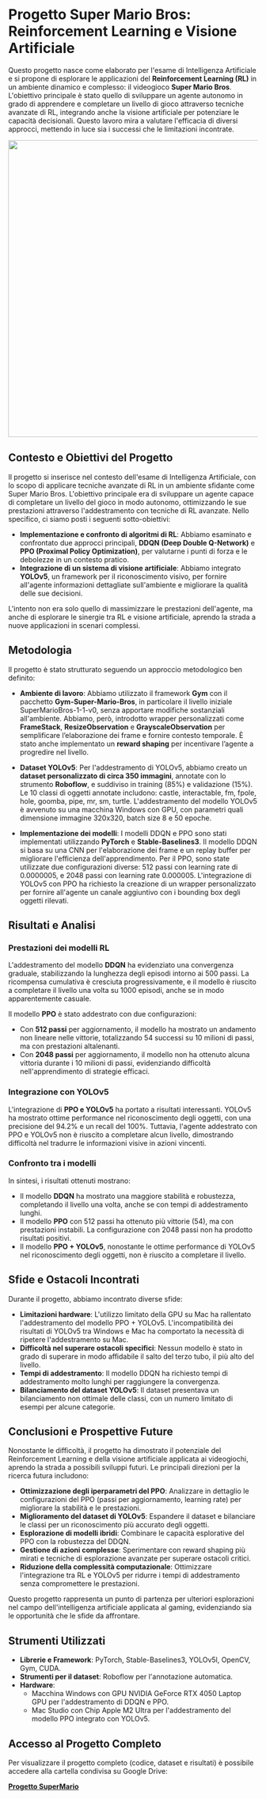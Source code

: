 # Progetto Super Mario Bros: Reinforcement Learning e Visione Artificiale

Questo progetto nasce come elaborato per l'esame di Intelligenza Artificiale e si propone di esplorare le applicazioni del **Reinforcement Learning (RL)** in un ambiente dinamico e complesso: il videogioco **Super Mario Bros**. L'obiettivo principale è stato quello di sviluppare un agente autonomo in grado di apprendere e completare un livello di gioco attraverso tecniche avanzate di RL, integrando anche la visione artificiale per potenziare le capacità decisionali. Questo lavoro mira a valutare l'efficacia di diversi approcci, mettendo in luce sia i successi che le limitazioni incontrate.

<img src="https://media.githubusercontent.com/media/VittorioCiancio/progettoAI24-25--SuperMarioBros/main/Demo_Mario.gif" width="600">

## Contesto e Obiettivi del Progetto

Il progetto si inserisce nel contesto dell'esame di Intelligenza Artificiale, con lo scopo di applicare tecniche avanzate di RL in un ambiente sfidante come Super Mario Bros. L'obiettivo principale era di sviluppare un agente capace di completare un livello del gioco in modo autonomo, ottimizzando le sue prestazioni attraverso l'addestramento con tecniche di RL avanzate. Nello specifico, ci siamo posti i seguenti sotto-obiettivi:

*   **Implementazione e confronto di algoritmi di RL**: Abbiamo esaminato e confrontato due approcci principali, **DDQN (Deep Double Q-Network)** e **PPO (Proximal Policy Optimization)**, per valutarne i punti di forza e le debolezze in un contesto pratico.
*   **Integrazione di un sistema di visione artificiale**: Abbiamo integrato **YOLOv5**, un framework per il riconoscimento visivo, per fornire all'agente informazioni dettagliate sull'ambiente e migliorare la qualità delle sue decisioni.

L'intento non era solo quello di massimizzare le prestazioni dell'agente, ma anche di esplorare le sinergie tra RL e visione artificiale, aprendo la strada a nuove applicazioni in scenari complessi.

## Metodologia

Il progetto è stato strutturato seguendo un approccio metodologico ben definito:

*   **Ambiente di lavoro**: Abbiamo utilizzato il framework **Gym** con il pacchetto **Gym-Super-Mario-Bros**, in particolare il livello iniziale SuperMarioBros-1-1-v0, senza apportare modifiche sostanziali all'ambiente. Abbiamo, però, introdotto wrapper personalizzati come **FrameStack**, **ResizeObservation** e **GrayscaleObservation** per semplificare l’elaborazione dei frame e fornire contesto temporale. È stato anche implementato un **reward shaping** per incentivare l’agente a progredire nel livello.

*   **Dataset YOLOv5**: Per l'addestramento di YOLOv5, abbiamo creato un **dataset personalizzato di circa 350 immagini**, annotate con lo strumento **Roboflow**, e suddiviso in training (85%) e validazione (15%). Le 10 classi di oggetti annotate includono: castle, interactable, fm, fpole, hole, goomba, pipe, mr, sm, turtle. L'addestramento del modello YOLOv5 è avvenuto su una macchina Windows con GPU, con parametri quali dimensione immagine 320x320, batch size 8 e 50 epoche.

*   **Implementazione dei modelli**: I modelli DDQN e PPO sono stati implementati utilizzando **PyTorch** e **Stable-Baselines3**. Il modello DDQN si basa su una CNN per l'elaborazione dei frame e un replay buffer per migliorare l'efficienza dell'apprendimento.  Per il PPO, sono state utilizzate due configurazioni diverse: 512 passi con learning rate di 0.0000005, e 2048 passi con learning rate 0.000005. L'integrazione di YOLOv5 con PPO ha richiesto la creazione di un wrapper personalizzato per fornire all'agente un canale aggiuntivo con i bounding box degli oggetti rilevati.

## Risultati e Analisi

### Prestazioni dei modelli RL

L'addestramento del modello **DDQN** ha evidenziato una convergenza graduale, stabilizzando la lunghezza degli episodi intorno ai 500 passi. La ricompensa cumulativa è cresciuta progressivamente, e il modello è riuscito a completare il livello una volta su 1000 episodi, anche se in modo apparentemente casuale.

Il modello **PPO** è stato addestrato con due configurazioni:
*   Con **512 passi** per aggiornamento, il modello ha mostrato un andamento non lineare nelle vittorie, totalizzando 54 successi su 10 milioni di passi, ma con prestazioni altalenanti.
*   Con **2048 passi** per aggiornamento, il modello non ha ottenuto alcuna vittoria durante i 10 milioni di passi, evidenziando difficoltà nell'apprendimento di strategie efficaci.

### Integrazione con YOLOv5

L'integrazione di **PPO e YOLOv5** ha portato a risultati interessanti. YOLOv5 ha mostrato ottime performance nel riconoscimento degli oggetti, con una precisione del 94.2% e un recall del 100%. Tuttavia, l'agente addestrato con PPO e YOLOv5 non è riuscito a completare alcun livello, dimostrando difficoltà nel tradurre le informazioni visive in azioni vincenti.

### Confronto tra i modelli

In sintesi, i risultati ottenuti mostrano:

*   Il modello **DDQN** ha mostrato una maggiore stabilità e robustezza, completando il livello una volta, anche se con tempi di addestramento lunghi.
*   Il modello **PPO** con 512 passi ha ottenuto più vittorie (54), ma con prestazioni instabili. La configurazione con 2048 passi non ha prodotto risultati positivi.
*   Il modello **PPO + YOLOv5**, nonostante le ottime performance di YOLOv5 nel riconoscimento degli oggetti, non è riuscito a completare il livello.

## Sfide e Ostacoli Incontrati

Durante il progetto, abbiamo incontrato diverse sfide:

*   **Limitazioni hardware**: L'utilizzo limitato della GPU su Mac ha rallentato l'addestramento del modello PPO + YOLOv5. L'incompatibilità dei risultati di YOLOv5 tra Windows e Mac ha comportato la necessità di ripetere l'addestramento su Mac.
*   **Difficoltà nel superare ostacoli specifici**: Nessun modello è stato in grado di superare in modo affidabile il salto del terzo tubo, il più alto del livello.
*   **Tempi di addestramento**: Il modello DDQN ha richiesto tempi di addestramento molto lunghi per raggiungere la convergenza.
*   **Bilanciamento del dataset YOLOv5**: Il dataset presentava un bilanciamento non ottimale delle classi, con un numero limitato di esempi per alcune categorie.

## Conclusioni e Prospettive Future

Nonostante le difficoltà, il progetto ha dimostrato il potenziale del Reinforcement Learning e della visione artificiale applicata ai videogiochi, aprendo la strada a possibili sviluppi futuri. Le principali direzioni per la ricerca futura includono:

*   **Ottimizzazione degli iperparametri del PPO**: Analizzare in dettaglio le configurazioni del PPO (passi per aggiornamento, learning rate) per migliorare la stabilità e le prestazioni.
*   **Miglioramento del dataset di YOLOv5**: Espandere il dataset e bilanciare le classi per un riconoscimento più accurato degli oggetti.
*   **Esplorazione di modelli ibridi**: Combinare le capacità esplorative del PPO con la robustezza del DDQN.
*   **Gestione di azioni complesse**: Sperimentare con reward shaping più mirati e tecniche di esplorazione avanzate per superare ostacoli critici.
*   **Riduzione della complessità computazionale**: Ottimizzare l'integrazione tra RL e YOLOv5 per ridurre i tempi di addestramento senza compromettere le prestazioni.

Questo progetto rappresenta un punto di partenza per ulteriori esplorazioni nel campo dell'intelligenza artificiale applicata al gaming, evidenziando sia le opportunità che le sfide da affrontare.

## Strumenti Utilizzati

*   **Librerie e Framework**: PyTorch, Stable-Baselines3, YOLOv5l, OpenCV, Gym, CUDA.
*   **Strumenti per il dataset**: Roboflow per l'annotazione automatica.
*   **Hardware**:
    *   Macchina Windows con GPU NVIDIA GeForce RTX 4050 Laptop GPU per l'addestramento di DDQN e PPO.
    *   Mac Studio con Chip Apple M2 Ultra per l'addestramento del modello PPO integrato con YOLOv5.


## Accesso al Progetto Completo
Per visualizzare il progetto completo (codice, dataset e risultati) è possibile accedere alla cartella condivisa su Google Drive:

[**Progetto SuperMario**](https://drive.google.com/drive/u/2/folders/1JG1K9eyDDPCn6m_y4dmqNnEn63csLQ-9)

